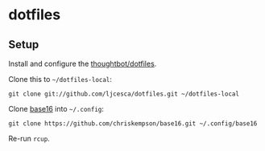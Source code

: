 # dotfiles

## Setup 

Install and configure the [thoughtbot/dotfiles](https://github.com/thoughtbot/dotfiles).

Clone this to `~/dotfiles-local`:

```
git clone git://github.com/ljcesca/dotfiles.git ~/dotfiles-local
````

Clone [base16](https://github.com/chriskempson/base16) into `~/.config`:
```
git clone https://github.com/chriskempson/base16.git ~/.config/base16
```

Re-run `rcup`.




